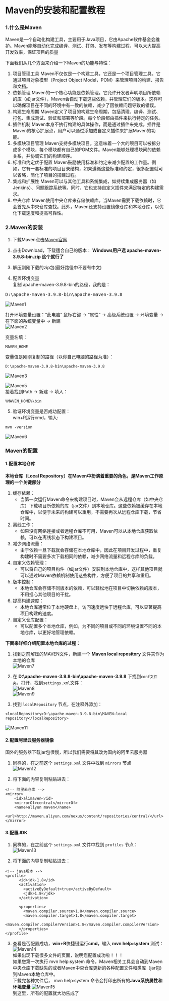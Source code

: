 # Maven的安装和配置教程

### 1.什么是Maven
Maven是一个自动化构建工具，主要用于Java项目，它由Apache软件基金会维护。Maven能够自动化完成编译、测试、打包、发布等构建过程，可以大大提高开发效率，保证项目的质量  

下面我们从几个方面来介绍一下Maven的功能与特性：  
1. 项目管理工具
Maven不仅仅是一个构建工具，它还是一个项目管理工具。它通过项目对象模型（Project Object Model，POM）来管理项目的构建、报告和文档。
2. 依赖管理
Maven的一个核心功能是依赖管理。它允许开发者声明项目所依赖的库（如jar文件），Maven会自动下载这些依赖，并管理它们的版本。这样可以确保项目在不同的环境中有一致的依赖，减少了因依赖问题导致的错误。
3. 构建生命周期
Maven定义了项目的构建生命周期，包括清理、编译、测试、打包、集成测试、验证和部署等阶段。每个阶段都由插件来执行特定的任务。
4. 插件机制
Maven本身不执行构建的具体操作，而是通过插件来完成。插件是Maven的核心扩展点，用户可以通过添加或自定义插件来扩展Maven的功能。
5. 多模块项目管理
Maven支持多模块项目。这意味着一个大的项目可以被拆分成多个模块，每个模块都有自己的POM文件。Maven能够处理模块间的依赖关系，并协调它们的构建顺序。
6. 标准和约定优于配置
Maven鼓励使用标准和约定来减少配置的工作量。例如，它有一套标准的项目目录结构，如果遵循这些标准和约定，很多配置就可以省略，简化了项目的搭建过程。
7. 集成和扩展性
Maven可以与其他工具和系统集成，如持续集成服务器（如Jenkins）、问题跟踪系统等。同时，它也支持自定义插件来满足特定的构建需求。
8. 中央仓库
Maven使用中央仓库来存储依赖库。当Maven需要下载依赖时，它会首先从中央仓库查找。此外，Maven还支持设置镜像仓库和本地仓库，以优化下载速度和提高可靠性。

### 2.Maven的安装
1. 下载Maven点击[Maven官网](https://maven.apache.org/)
2. 点击Download，下载适合自己的版本：
**Windows用户选   apache-maven-3.9.8-bin.zip 这个就行了**
3. 解压刚刚下载的zip包(最好路径中不要有中文)

4. 配置环境变量  
复制 apache-maven-3.9.8-bin的路径，我的是：
<pre>
D:\apache-maven-3.9.8-bin\apache-maven-3.9.8
</pre>
![Maven1](https://github.com/user-attachments/assets/f0d3c944-84d5-46d3-a9e8-7611609584fe)  

打开环境变量设置：“此电脑” 鼠标右键 → “属性” → 高级系统设置 → 环境变量 → 在下面的系统变量中 → 新建  
![Maven2](https://github.com/user-attachments/assets/d4a3e93d-4d77-4fc6-a4e2-9398f52396fa)  

变量名填：
```
MAVEN_HOME
```
变量值是刚刚复制的路径（以你自己电脑的路径为准）：
```
D:\apache-maven-3.9.8-bin\apache-maven-3.9.8
```
![Maven3](https://github.com/user-attachments/assets/a4d0a427-585a-49a8-b34b-ef4ca96abf63)  

![Maven5](https://github.com/user-attachments/assets/32bf4870-03f3-4ba8-ba1b-ccff0a06a358)  
接着找到Path → 新建 → 填入：
```
%MAVEN_HOME%\bin
```

5. 验证环境变量是否成功配置：  
win+R运行cmd，输入:
```
mvn -version
```
![Maven6](https://github.com/user-attachments/assets/97012e6e-f4de-4ec4-9239-b0714dfec808)  

### Maven的配置
#### 1.配置本地仓库
**本地仓库（Local Repository）在Maven中扮演着重要的角色，是Maven工作原理的一个关键部分**
1. 缓存依赖：
   - 当第一次运行Maven命令来构建项目时，Maven会从远程仓库（如中央仓库）下载项目所依赖的库（jar文件）到本地仓库。这些依赖被缓存在本地仓库中，以便于未来的构建可以重用，不需要再次从远程仓库下载，节省时间。
2. 离线工作：
   - 如果没有网络连接或者远程仓库不可用，Maven可以从本地仓库获取依赖，可以在离线状态下构建项目。
3. 减少网络流量：
   - 由于依赖一旦下载就会存储在本地仓库中，因此在项目开发过程中，重复构建时不需要多次下载相同的依赖，减少网络流量和远程仓库的负载。
4. 自定义依赖管理：
   - 可以将自己的项目构件（如jar文件）安装到本地仓库中，这样其他项目就可以通过Maven依赖机制使用这些构件，方便了项目的共享和重用。
5. 版本控制：
   - 本地仓库会存储不同版本的依赖，可以轻松地在项目中切换依赖的版本，不用担心其他项目的干扰。
6. 提高构建速度：
   - 本地仓库通常位于本地硬盘上，访问速度远快于远程仓库，可以显著提高项目构建的速度。
7. 自定义仓库配置：
   - 可以配置多个本地仓库，例如，为不同的项目或不同的环境设置不同的本地仓库，以更好地管理依赖。

**下面来详细介绍配置本地仓库的过程：**
1. 找到之前解压的MAVEN文件，新建一个 **Maven local repository** 文件夹作为本地的仓库  
![Maven7](https://github.com/user-attachments/assets/1b5db2e4-eebd-42eb-bd94-33c4f75c02f1)  

2. 在 **D:\apache-maven-3.9.8-bin\apache-maven-3.9.8** 下找到`conf文件夹`，打开，找到`settings.xml`文件：  
![Maven8](https://github.com/user-attachments/assets/40c5428a-6dff-4360-8e80-5cc6dc8231e8)  
![Maven9](https://github.com/user-attachments/assets/a383cce3-6bbc-44a1-899b-b87bbab13d62)  

3. 找到 `localRepository` 节点，在注释外添加：  
```
<localRepository>D:\apache-maven-3.9.8-bin\MAVEN—local repository</localRepository>
```
![Maven11](https://github.com/user-attachments/assets/811c8f74-564f-4108-82a7-76cb76832bf4)  

#### 2.配置阿里云服务器镜像
国外的服务器下载jar包很慢，所以我们需要将其改为国内的阿里云服务器  
1. 同样的，在之前这个 `settings.xml` 文件中找到 `mirrors` 节点  
![Maven12](https://github.com/user-attachments/assets/e271761e-e7c5-4e0b-9ae6-61832fc1b2df)  

2. 将下面的内容复制粘贴进去：
```
<!-- 阿里云仓库 -->
<mirror>
	<id>alimaven</id>
	<mirrorOf>central</mirrorOf>
	<name>aliyun maven</name>
	<url>http://maven.aliyun.com/nexus/content/repositories/central/</url>
</mirror>
```

#### 3.配置JDK
1. 同样的，在之前这个 `settings.xml` 文件中找到 `profiles` 节点：  
![Maven13](https://github.com/user-attachments/assets/94c713f2-b1e3-4f60-bbcb-8a964883ed08)  

2. 将下面的内容复制粘贴进去：
```
<!-- java版本 --> 
<profile>
	  <id>jdk-1.8</id>
	  <activation>
		<activeByDefault>true</activeByDefault>
		<jdk>1.8</jdk>
	  </activation>
 
	  <properties>
		<maven.compiler.source>1.8</maven.compiler.source>
		<maven.compiler.target>1.8</maven.compiler.target>
		<maven.compiler.compilerVersion>1.8</maven.compiler.compilerVersion>
	  </properties>
</profile>
```

3. 查看是否配置成功，**win+R**快捷键运行**cmd**，输入 **mvn help:system** 测试：  
![Maven14](https://github.com/user-attachments/assets/c5c7c0e0-3423-49ef-b1cb-05a93939a00b)  
如果出现下载很多文件的页面，说明您配置成功啦！！！  
如果您第一次执行 mvn help:system 命令，Maven相关工具会自动到Maven中央仓库下载缺失的或者Maven中央仓库更新的各种配置文件和类库（jar包)到Maven本地仓库中。  
下载完各种文件后， mvn help:system 命令会打印出所有的**Java系统属性和环境变量**
![Maven15](https://github.com/user-attachments/assets/509a2a18-a50e-4aa2-821f-0ac78e59828f)  
到这里，所有的配置就大功告成了  

